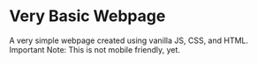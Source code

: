 # Very Basic Webpage

A very simple webpage created using vanilla JS, CSS, and HTML.  
Important Note: This is not mobile friendly, yet.
